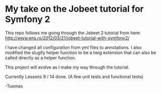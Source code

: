 My take on the Jobeet tutorial for Symfony 2
========================

This repo follows me going through the Jobeet 2 tutorial from here:
http://www.ens.ro/2012/03/21/jobeet-tutorial-with-symfony2/

I have changed all configuration from yml files to annotations. I also modified the slugify helper function to be a twig extension that can also be called directly as a helper function.

This project will evolve as I make my way through the tutorial.

Currently Lessons 9 / 14 done. (A few unit tests and functional tests)

-Tuomas